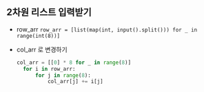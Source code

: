 ## 2차원 리스트 입력받기
* row_arr
  `row_arr = [list(map(int, input().split())) for _ in range(int(8))]`

* col_arr 로 변경하기
  ```python
  col_arr = [[0] * 8 for _ in range(8)]
    for i in row_arr:
        for j in range(8):
            col_arr[j] += i[j]
  ```